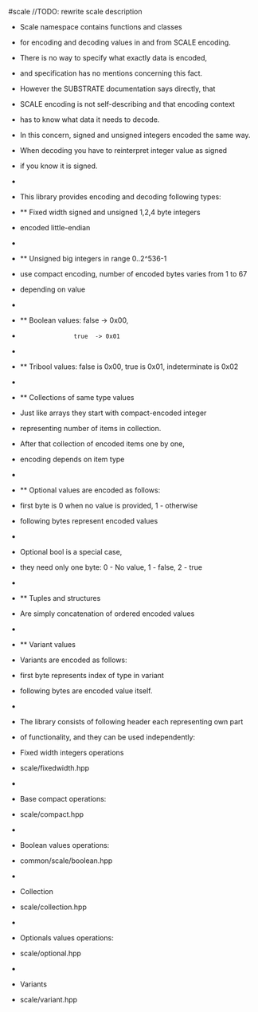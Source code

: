 #scale
//TODO: rewrite scale description
 * Scale namespace contains functions and classes
 * for encoding and decoding values in and from SCALE encoding.
 * There is no way to specify what exactly data is encoded,
 * and specification has no mentions concerning this fact.
 * However the SUBSTRATE documentation says directly, that
 * SCALE encoding is not self-describing and that encoding context
 * has to know what data it needs to decode.
 * In this concern, signed and unsigned integers encoded the same way.
 * When decoding you have to reinterpret integer value as signed
 * if you know it is signed.
 *
 * This library provides encoding and decoding following types:
 * ** Fixed width signed and unsigned 1,2,4 byte integers
 *    encoded little-endian
 *
 * ** Unsigned big integers in range 0..2^536-1
 *    use compact encoding, number of encoded bytes varies from 1 to 67
 *    depending on value
 *
 * ** Boolean values: false -> 0x00,
 *                    true  -> 0x01
 *
 * ** Tribool values: false is 0x00, true is 0x01, indeterminate is 0x02
 *
 * ** Collections of same type values
 *    Just like arrays they start with compact-encoded integer
 *    representing number of items in collection.
 *    After that collection of encoded items one by one,
 *    encoding depends on item type
 *
 * ** Optional values are encoded as follows:
 *    first byte is 0 when no value is provided, 1 - otherwise
 *    following bytes represent encoded values
 *
 *    Optional bool is a special case,
 *    they need only one byte: 0 - No value, 1 - false, 2 - true
 *
 * ** Tuples and structures
 *    Are simply concatenation of ordered encoded values
 *
 * ** Variant values
 *    Variants are encoded as follows:
 *    first byte represents index of type in variant
 *    following bytes are encoded value itself.
 *
 * The library consists of following header each representing own part
 * of functionality, and they can be used independently:

 * Fixed width integers operations
 * scale/fixedwidth.hpp
 *
 * Base compact operations:
 * scale/compact.hpp
 *
 * Boolean values operations:
 * common/scale/boolean.hpp
 *
 * Collection
 * scale/collection.hpp
 *
 * Optionals values operations:
 * scale/optional.hpp
 *
 * Variants
 * scale/variant.hpp
